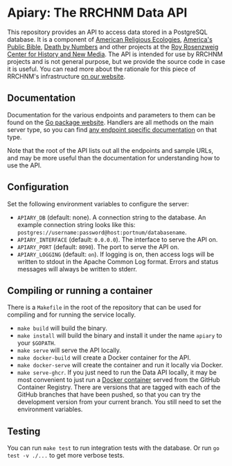 # Apiary: The RRCHNM Data API

This repository provides an API to access data stored in a PostgreSQL database. It is a component of [American Religious Ecologies](http://religiousecologies.org), [America's Public Bible](https://americaspublicbible.org), [Death by Numbers](https://deathbynumbers.org) and other projects at the [Roy Rosenzweig Center for History and New Media](https://rrchnm.org). The API is intended for use by RRCHNM projects and is not general purpose, but we provide the source code in case it is useful. You can read more about the rationale for this piece of RRCHNM's infrastructure [on our website](https://rrchnm.org/uncategorized/rrchnms-custom-api-for-data-driven-projects/).

## Documentation 

Documentation for the various endpoints and parameters to them can be found on the [Go package website](https://pkg.go.dev/github.com/chnm/apiary). Handlers are all methods on the main server type, so you can find [any endpoint specific documentation](https://pkg.go.dev/github.com/chnm/apiary#Server) on that type.

Note that the root of the API lists out all the endpoints and sample URLs, and may be more useful than the documentation for understanding how to use the API.

## Configuration

Set the following environment variables to configure the server:

- `APIARY_DB` (default: none). A connection string to the database. An example connection string looks like this: `postgres://username:password@host:portnum/databasename`.
- `APIARY_INTERFACE` (default: `0.0.0.0`). The interface to serve the API on.
- `APIARY_PORT` (default: `8090`). The port to serve the API on.
- `APIARY_LOGGING` (default: `on`). If logging is on, then access logs will be written to stdout in the Apache Common Log format. Errors and status messages will always be written to stderr.

## Compiling or running a container

There is a `Makefile` in the root of the repository that can be used for compiling and for running the service locally.

- `make build` will build the binary.
- `make install` will build the binary and install it under the name `apiary` to your `$GOPATH`.
- `make serve` will serve the API locally.
- `make docker-build` will create a Docker container for the API.
- `make docker-serve` will create the container and run it locally via Docker.
- `make serve-ghcr`.  If you just need to run the Data API locally, it may be most convenient to just run a [Docker container](https://github.com/chnm/dataapi/pkgs/container/apiary) served from the GitHub Container Registry. There are versions that are tagged with each of the GitHub branches that have been pushed, so that you can try the development version from your current branch. You still need to set the environment variables.

## Testing

You can run `make test` to run integration tests with the database. Or run `go test -v ./...` to get more verbose tests.
